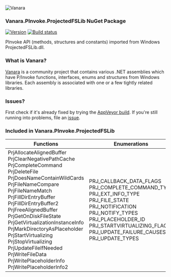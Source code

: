 ﻿![Vanara](https://raw.githubusercontent.com/dahall/Vanara/master/docs/icons/VanaraHeading.png)
### **Vanara.PInvoke.ProjectedFSLib NuGet Package**
[![Version](https://img.shields.io/nuget/v/Vanara.PInvoke.ProjectedFSLib?label=NuGet&style=flat-square)](https://github.com/dahall/Vanara/releases)
[![Build status](https://img.shields.io/appveyor/build/dahall/vanara?label=AppVeyor%20build&style=flat-square)](https://ci.appveyor.com/project/dahall/vanara)

PInvoke API (methods, structures and constants) imported from Windows ProjectedFSLib.dll.

### **What is Vanara?**

[Vanara](https://github.com/dahall/Vanara) is a community project that contains various .NET assemblies which have P/Invoke functions, interfaces, enums and structures from Windows libraries. Each assembly is associated with one or a few tightly related libraries.

### **Issues?**

First check if it's already fixed by trying the [AppVeyor build](https://ci.appveyor.com/nuget/vanara-prerelease).
If you're still running into problems, file an [issue](https://github.com/dahall/Vanara/issues).

### **Included in Vanara.PInvoke.ProjectedFSLib**

Functions | Enumerations | Structures
--- | --- | ---
PrjAllocateAlignedBuffer PrjClearNegativePathCache PrjCompleteCommand PrjDeleteFile PrjDoesNameContainWildCards PrjFileNameCompare PrjFileNameMatch PrjFillDirEntryBuffer PrjFillDirEntryBuffer2 PrjFreeAlignedBuffer PrjGetOnDiskFileState PrjGetVirtualizationInstanceInfo PrjMarkDirectoryAsPlaceholder PrjStartVirtualizing PrjStopVirtualizing PrjUpdateFileIfNeeded PrjWriteFileData PrjWritePlaceholderInfo PrjWritePlaceholderInfo2  | PRJ_CALLBACK_DATA_FLAGS PRJ_COMPLETE_COMMAND_TYPE PRJ_EXT_INFO_TYPE PRJ_FILE_STATE PRJ_NOTIFICATION PRJ_NOTIFY_TYPES PRJ_PLACEHOLDER_ID PRJ_STARTVIRTUALIZING_FLAGS PRJ_UPDATE_FAILURE_CAUSES PRJ_UPDATE_TYPES           | PRJ_CALLBACK_DATA PRJ_CALLBACKS PRJ_COMPLETE_COMMAND_EXTENDED_PARAMETERS PRJ_DIR_ENTRY_BUFFER_HANDLE PRJ_EXTENDED_INFO PRJ_FILE_BASIC_INFO PRJ_NAMESPACE_VIRTUALIZATION_CONTEXT PRJ_NOTIFICATION_MAPPING PRJ_NOTIFICATION_PARAMETERS PRJ_PLACEHOLDER_INFO PRJ_PLACEHOLDER_VERSION_INFO PRJ_STARTVIRTUALIZING_OPTIONS PRJ_VIRTUALIZATION_INSTANCE_INFO SYMLINK EAINFORMATION SECURITYINFORMATION STREAMSINFORMATION   
